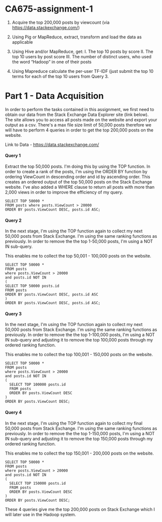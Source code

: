 # CA675-assignment-1

1.  Acquire the top 200,000 posts by viewcount (via https://data.stackexchange.com/)  

2.  Using Pig or MapReduce, extract, transform and load the data as applicable 

3.  Using Hive and/or MapReduce, get:
      I.    The top 10 posts by score
      II.   The top 10 users by post score
      III.  The number of distinct users, who used the word “Hadoop” in one of
            their posts

4.  Using Mapreduce calculate the per-user TF-IDF (just submit the top 10 terms for each of the top 10 users from Query 3.

# Part 1 - Data Acquisition

In order to perform the tasks contained in this assignment, we first need to obtain our data from the Stack Exchange Data Explorer site (link below). The site allows you to access all posts made on the website and export your output as a csv. There's a max file size limit of 50,000 posts therefore we will have to perform 4 queries in order to get the top 200,000 posts on the website.

Link to Data - https://data.stackexchange.com/

#### Query 1

Extract the top 50,000 posts. I'm doing this by using the TOP function. In order to create a rank of the posts, I'm using the ORDER BY function by ordering ViewCount in descending order and id by ascending order. This creates an ordered output of the top 50,000 posts on the Stack Exchange website. I've also added a WHERE clause to return all posts with more than 2,000 views in order to improve the efficiency of my query.

```
SELECT TOP 50000 * 
FROM posts where posts.ViewCount > 20000 
ORDER BY posts.ViewCount DESC, posts.id ASC;
```

#### Query 2

In the next stage, I'm using the TOP function again to collect my next 50,000 posts from Stack Exchange. I'm using the same ranking functions as previously. In order to remove the the top 1-50,000 posts, I'm using a NOT IN sub-query.

This enables me to collect the top 50,001 - 100,000 posts on the website.

```
SELECT TOP 50000 *
FROM posts
where posts.ViewCount > 20000
and posts.id NOT IN
(
SELECT TOP 50000 posts.id 
FROM posts 
ORDER BY posts.ViewCount DESC, posts.id ASC
) 
ORDER BY posts.ViewCount DESC, posts.id ASC;
```

#### Query 3

In the next stage, I'm using the TOP function again to collect my next 50,000 posts from Stack Exchange. I'm using the same ranking functions as previously. In order to remove the the top 1-100,000 posts, I'm using a NOT IN sub-query and adjusting it to remove the top 100,000 posts through my ordered ranking function.

This enables me to collect the top 100,001 - 150,000 posts on the website.

```
SELECT TOP 50000 *
FROM posts
where posts.ViewCount > 20000
and posts.id NOT IN
(
  SELECT TOP 100000 posts.id
  FROM posts
  ORDER BY posts.ViewCount DESC
)
ORDER BY posts.ViewCount DESC;
```

#### Query 4

In the next stage, I'm using the TOP function again to collect my final 50,000 posts from Stack Exchange. I'm using the same ranking functions as previously. In order to remove the the top 1-150,000 posts, I'm using a NOT IN sub-query and adjusting it to remove the top 150,000 posts through my ordered ranking function.

This enables me to collect the top 150,001 - 200,000 posts on the website.

```
SELECT TOP 50000 *
FROM posts
where posts.ViewCount > 20000
and posts.id NOT IN
(
  SELECT TOP 150000 posts.id
  FROM posts
  ORDER BY posts.ViewCount DESC
)
ORDER BY posts.ViewCount DESC;
```

These 4 queries give me the top 200,000 posts on Stack Exchange which I will later use in the Hadoop system. 
